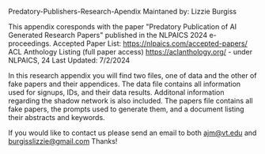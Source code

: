 Predatory-Publishers-Research-Apendix
Maintaned by: Lizzie Burgiss 

This appendix coresponds with the paper "Predatory Publication of AI Generated Research Papers" published in the NLPAICS 2024 e-proceedings. 
Accepted Paper List: https://nlpaics.com/accepted-papers/ 
ACL Anthology Listing (full paper access) https://aclanthology.org/ - under NLPAICS, 24 Last Updated: 7/2/2024

In this research appendix you will find two files, one of data and the other of fake papers and their appendices. 
The data file contains all information used for signups, IDs, and their data results. Additonal information regarding the shadow network is also included. 
The papers file contains all fake papers, the prompts used to generate them, and a document listing their abstracts and keywords.

If you would like to contact us please send an email to both ajm@vt.edu and burgisslizzie@gmail.com Thanks!
